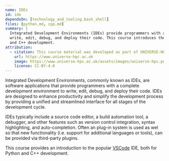 ```yaml
---
name: IDEs
id: ide
dependsOn: [technology_and_tooling.bash_shell]
files: [python.md, cpp.md]
summary: |
  Integrated Development Environments (IDEs) provide programmers with a complete development environment to
  write, edit, debug, and deploy their code. This course introduces the popular VSCode IDE, both for Python
  and C++ development.
attribution:
  - citation: This course material was developed as part of UNIVERSE-HPC, which is funded through the SPF ExCALIBUR programme under grant number EP/W035731/1
    url: https://www.universe-hpc.ac.uk
    image: https://www.universe-hpc.ac.uk/assets/images/universe-hpc.png
    license: CC-BY-4.0
---
```


Integrated Development Environments, commonly known as IDEs, are software
applications that provide programmers with a complete development environment to
write, edit, debug, and deploy their code. IDEs are designed
to enhance productivity and simplify the development process by providing a
unified and streamlined interface for all stages of the development cycle.

IDEs typically include a source code editor, a build automation tool, a
debugger, and other features such as version control integration, syntax
highlighting, and auto-completion. Often an plug-in system is used as wel so
that new functionality (i.e. support for additional languages or tools), can be
provided via third-party plugins.

This course provides an introduction to the popular [VSCode](https://code.visualstudio.com) IDE, both for Python
and C++ development.

